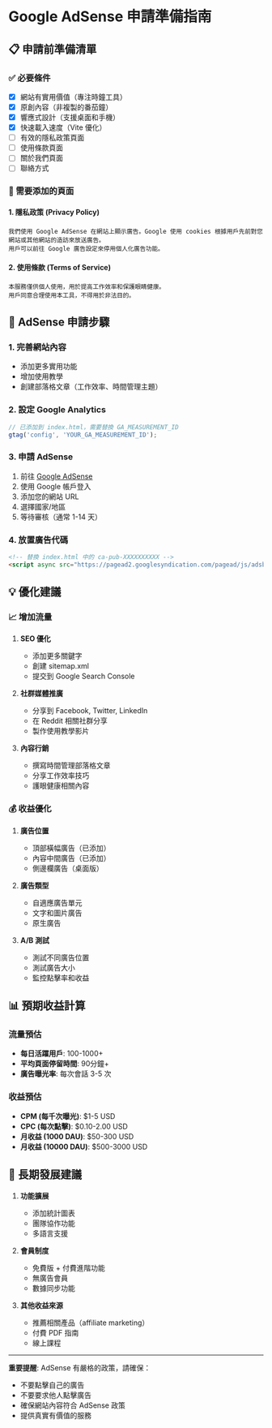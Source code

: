 # Google AdSense 申請準備指南

## 📋 申請前準備清單

### ✅ 必要條件
- [x] 網站有實用價值（專注時鐘工具）
- [x] 原創內容（非複製的番茄鐘）
- [x] 響應式設計（支援桌面和手機）
- [x] 快速載入速度（Vite 優化）
- [ ] 有效的隱私政策頁面
- [ ] 使用條款頁面
- [ ] 關於我們頁面
- [ ] 聯絡方式

### 📄 需要添加的頁面

#### 1. 隱私政策 (Privacy Policy)
```
我們使用 Google AdSense 在網站上顯示廣告。Google 使用 cookies 根據用戶先前對您網站或其他網站的造訪來放送廣告。
用戶可以前往 Google 廣告設定來停用個人化廣告功能。
```

#### 2. 使用條款 (Terms of Service)
```
本服務僅供個人使用，用於提高工作效率和保護眼睛健康。
用戶同意合理使用本工具，不得用於非法目的。
```

## 🚀 AdSense 申請步驟

### 1. 完善網站內容
- 添加更多實用功能
- 增加使用教學
- 創建部落格文章（工作效率、時間管理主題）

### 2. 設定 Google Analytics
```javascript
// 已添加到 index.html，需要替換 GA_MEASUREMENT_ID
gtag('config', 'YOUR_GA_MEASUREMENT_ID');
```

### 3. 申請 AdSense
1. 前往 [Google AdSense](https://www.google.com/adsense/)
2. 使用 Google 帳戶登入
3. 添加您的網站 URL
4. 選擇國家/地區
5. 等待審核（通常 1-14 天）

### 4. 放置廣告代碼
```html
<!-- 替換 index.html 中的 ca-pub-XXXXXXXXXX -->
<script async src="https://pagead2.googlesyndication.com/pagead/js/adsbygoogle.js?client=ca-pub-您的發布商ID"></script>
```

## 💡 優化建議

### 📈 增加流量
1. **SEO 優化**
   - 添加更多關鍵字
   - 創建 sitemap.xml
   - 提交到 Google Search Console

2. **社群媒體推廣**
   - 分享到 Facebook, Twitter, LinkedIn
   - 在 Reddit 相關社群分享
   - 製作使用教學影片

3. **內容行銷**
   - 撰寫時間管理部落格文章
   - 分享工作效率技巧
   - 護眼健康相關內容

### 💰 收益優化
1. **廣告位置**
   - 頂部橫幅廣告（已添加）
   - 內容中間廣告（已添加）
   - 側邊欄廣告（桌面版）

2. **廣告類型**
   - 自適應廣告單元
   - 文字和圖片廣告
   - 原生廣告

3. **A/B 測試**
   - 測試不同廣告位置
   - 測試廣告大小
   - 監控點擊率和收益

## 📊 預期收益計算

### 流量預估
- **每日活躍用戶**: 100-1000+
- **平均頁面停留時間**: 90分鐘+
- **廣告曝光率**: 每次會話 3-5 次

### 收益預估
- **CPM (每千次曝光)**: $1-5 USD
- **CPC (每次點擊)**: $0.10-2.00 USD
- **月收益 (1000 DAU)**: $50-300 USD
- **月收益 (10000 DAU)**: $500-3000 USD

## 🎯 長期發展建議

1. **功能擴展**
   - 添加統計圖表
   - 團隊協作功能
   - 多語言支援

2. **會員制度**
   - 免費版 + 付費進階功能
   - 無廣告會員
   - 數據同步功能

3. **其他收益來源**
   - 推薦相關產品（affiliate marketing）
   - 付費 PDF 指南
   - 線上課程

---

**重要提醒**: AdSense 有嚴格的政策，請確保：
- 不要點擊自己的廣告
- 不要要求他人點擊廣告  
- 確保網站內容符合 AdSense 政策
- 提供真實有價值的服務

